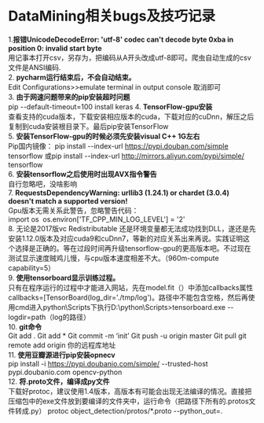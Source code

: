 # DataMining相关bugs及技巧记录
1.**报错UnicodeDecodeError: 'utf-8' codec can't decode byte 0xba in position 0: invalid start byte**  
用记事本打开csv，另存为，把编码从A开头改成utf-8即可。爬虫自动生成的csv文件是ANSI编码.  
2. **pycharm运行结束后，不会自动结束。**  
Edit Configurations>>emulate terminal in output console 取消即可  
3. **由于网速问题带来的pip安装超时问题**  
	pip --default-timeout=100 install keras
4. **TensorFlow-gpu安装**  
查看支持的cuda版本，下载安装相应版本的cuda，下载对应的cuDnn，解压之后复制到cuda安装根目录下。最后pip安装TensorFlow  
5. **安装TensorFlow-gpu的时候必须先安装visual C++ 1G左右**   
Pip国内镜像：
pip install --index-url https://pypi.douban.com/simple tensorflow
或pip install --index-url http://mirrors.aliyun.com/pypi/simple/ tensorflow  
6. **安装tensorflow之后使用时出现AVX指令警告**  
自行忽略吧，没啥影响  
7. **RequestsDependencyWarning: urllib3 (1.24.1) or chardet (3.0.4) doesn't match a supported version!**  
Gpu版本无需关系此警告，忽略警告代码：  
import os 
	os.environ['TF_CPP_MIN_LOG_LEVEL'] = '2'   
8. 无论是2017版vc Redistributable 还是环境变量都无法成功找到DLL，遂还是先安装1.12.0版本及对应cuda9和cuDnn7，等新的对应关系出来再说。实践证明这个选择是正确的。等在过段时间再升级tensorflow-gpu的更高版本吧。不过现在测试显示速度贼鸡儿慢，与cpu版本速度相差不大。（960m-compute capability=5）  
9. **使用tensorboard显示训练过程。**  
只有在程序运行的过程中才能进入网站，先在model.fit（）中添加callbacks属性callbacks=[TensorBoard(log_dir='./tmp/log')。路径中不能包含空格，然后再使用cmd进入python\Scripts下执行D:\python\Scripts>tensorboard.exe --logdir=path（log的路径）  
10. **git命令**  
Git add . Git add *
Git commit -m ‘init’
Git push -u origin master
Git pull
git remote add origin 你的远程库地址  
11. **使用豆瓣源进行pip安装opnecv**  
pip  install  -i  https://pypi.doubanio.com/simple/  --trusted-host pypi.doubanio.com  opencv-python  
12. **将.proto文件，编译成py文件**  
下载好protoc，建议使用1.4版本，高版本有可能会出现无法编译的情况。直接把压缩包中的exe文件放到要编译的文件夹中，运行命令（把路径下所有的.protos文件转成.py）
protoc object_detection/protos/*.proto --python_out=.

